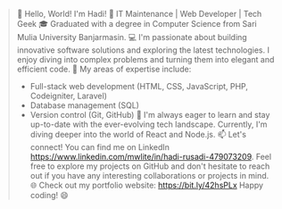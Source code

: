 > 👋 Hello, World! I'm Hadi!
> 🚀 IT Maintenance | Web Developer | Tech Geek
> 🎓 Graduated with a degree in Computer Science from Sari Mulia University Banjarmasin. 
> 💻 I'm passionate about building innovative software solutions and exploring the latest technologies. I enjoy diving into complex problems and turning them into elegant and efficient code.
> 🌟 My areas of expertise include:
>  - Full-stack web development (HTML, CSS, JavaScript, PHP, Codeigniter, Laravel)
> - Database management (SQL)
> - Version control (Git, GitHub)
> 🌱 I'm always eager to learn and stay up-to-date with the ever-evolving tech landscape. Currently, I'm diving deeper into the world of React and Node.js.
📫 Let's connect! You can find me on LinkedIn https://www.linkedin.com/mwlite/in/hadi-rusadi-479073209. Feel free to explore my projects on GitHub and don't hesitate to reach out if you have any interesting collaborations or projects in mind.
🌐 Check out my portfolio website: https://bit.ly/42hsPLx
Happy coding! 😄
